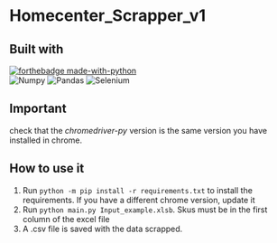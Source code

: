 # Homecenter_Scrapper_v1

## Built with
[![forthebadge made-with-python](http://ForTheBadge.com/images/badges/made-with-python.svg)](https://www.python.org/) <br />
![Numpy](https://img.shields.io/badge/-Numpy-013243?logo=numpy&logoColor=white&style=plastic)
![Pandas](https://img.shields.io/badge/-Pandas-150458?logo=pandas&logoColor=white&style=plastic)
![Selenium](https://img.shields.io/badge/-Selenium-43B02A?logo=django&logoColor=white&style=plastic)

## Important
check that the <i>chromedriver-py</i> version is the same version you have installed in chrome.

## How to use it

1. Run `python -m pip install -r requirements.txt` to install the requirements. If you have a different chrome version, update it <br>
2. Run `python main.py Input_example.xlsb`. Skus must be in the first column of the excel file <br>
3. A .csv file is saved with the data scrapped.
